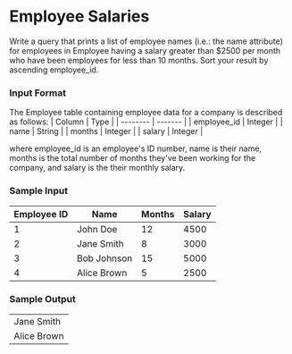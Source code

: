 # Employee Salaries

Write a query that prints a list of employee names (i.e.: the name attribute) for employees in Employee having a salary greater than $2500 per month who have been employees for less than 10 months. Sort your result by ascending employee_id.

### Input Format

The Employee table containing employee data for a company is described as follows:
| Column | Type |
| -------- | ------- |
| employee_id | Integer |
| name | String |
| months | Integer |
| salary | Integer |

where employee_id is an employee's ID number, name is their name, months is the total number of months they've been working for the company, and salary is the their monthly salary.

### Sample Input

| Employee ID | Name        | Months | Salary |
| ----------- | ----------- | ------ | ------ |
| 1           | John Doe    | 12     | 4500   |
| 2           | Jane Smith  | 8      | 3000   |
| 3           | Bob Johnson | 15     | 5000   |
| 4           | Alice Brown | 5      | 2500   |

### Sample Output

|             |
| ----------- |
| Jane Smith  |
| Alice Brown |
